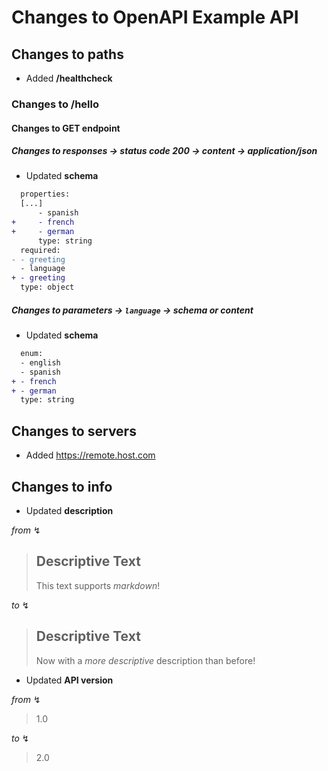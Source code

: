 
# Changes to OpenAPI Example API

## Changes to paths
- Added **/healthcheck**

### Changes to **/hello**

#### Changes to GET endpoint

##### Changes to responses → status code 200 → content → application/json
- Updated **schema**

```diff
  properties:
  [...]
      - spanish
+     - french
+     - german
      type: string
  required:
- - greeting
  - language
+ - greeting
  type: object
```


##### Changes to parameters → `language` → schema or content
- Updated **schema**

```diff
  enum:
  - english
  - spanish
+ - french
+ - german
  type: string
```


## Changes to servers
- Added https://remote.host.com

## Changes to info
- Updated **description**

 _from_ ↯
 > ## Descriptive Text
 > This text supports _markdown_!

 _to_ ↯
 > ## Descriptive Text
 > Now with a _more descriptive_ description than before!

- Updated **API version**

 _from_ ↯
 > 1.0

 _to_ ↯
 > 2.0
